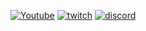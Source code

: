 
[![Youtube](https://cdn-icons-png.flaticon.com/256/1384/1384060.png)](https://www.youtube.com/channel/UCO7zkmL72QYNqj-cLEKQllg)
[![twitch](https://icons-for-free.com/iconfiles/png/512/gamer+hexagon+media+social+social+media+twitch+icon-1320192608079005176.png)](https://www.twitch.tv/pixelofficer)
[![discord](https://cdn-icons-png.flaticon.com/512/4945/4945973.png)](https://discord.com/channels/@me/716389461210038382)
